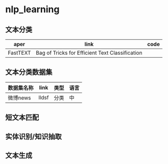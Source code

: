 # nlp_learning

## 文本分类
 


| aper | link | code |  
| ----- | ----- | ----- | 
| FastTEXT | Bag of Tricks for Efficient Text Classification | 




## 文本分类数据集


| 数据集名称 | link | 类型 | 语言 |  
| ----- | ----- | ----- | ----- |  
| 微博news |  lldsf |  分类 |  中 |  



## 短文本匹配



## 实体识别/知识抽取




## 文本生成
